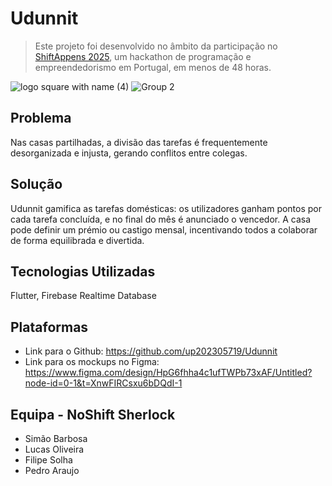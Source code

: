 # Udunnit

> Este projeto foi desenvolvido no âmbito da participação no [ShiftAppens 2025](https://shiftappens.com/), um hackathon de programação e empreendedorismo em Portugal, em menos de 48 horas.

![logo square with name (4)](https://github.com/user-attachments/assets/d46085b5-f236-43da-98f1-73337ff891dc)
![Group 2](https://github.com/user-attachments/assets/b5786c5f-f790-43a3-bf7d-ddd5cbc23258)


## Problema
Nas casas partilhadas, a divisão das tarefas é frequentemente desorganizada e injusta, gerando conflitos entre colegas.

## Solução
Udunnit gamifica as tarefas domésticas: os utilizadores ganham pontos por cada tarefa concluída, e no final do mês é anunciado o vencedor. A casa pode definir um prémio ou castigo mensal, incentivando todos a colaborar de forma equilibrada e divertida.

## Tecnologias Utilizadas
Flutter, Firebase Realtime Database

## Plataformas
- Link para o Github: https://github.com/up202305719/Udunnit
- Link para os mockups no Figma: https://www.figma.com/design/HpG6fhha4c1ufTWPb73xAF/Untitled?node-id=0-1&t=XnwFIRCsxu6bDQdI-1

## Equipa - NoShift Sherlock

- Simão Barbosa
- Lucas Oliveira
- Filipe Solha
- Pedro Araujo
